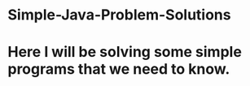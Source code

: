 # Simple-Java-Problem-Solutions

# Here I will be solving some simple programs that we need to know.